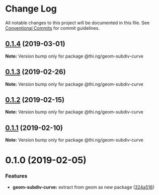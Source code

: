 # Change Log

All notable changes to this project will be documented in this file.
See [Conventional Commits](https://conventionalcommits.org) for commit guidelines.

## [0.1.4](https://github.com/thi-ng/umbrella/compare/@thi.ng/geom-subdiv-curve@0.1.3...@thi.ng/geom-subdiv-curve@0.1.4) (2019-03-01)

**Note:** Version bump only for package @thi.ng/geom-subdiv-curve





## [0.1.3](https://github.com/thi-ng/umbrella/compare/@thi.ng/geom-subdiv-curve@0.1.2...@thi.ng/geom-subdiv-curve@0.1.3) (2019-02-26)

**Note:** Version bump only for package @thi.ng/geom-subdiv-curve





## [0.1.2](https://github.com/thi-ng/umbrella/compare/@thi.ng/geom-subdiv-curve@0.1.1...@thi.ng/geom-subdiv-curve@0.1.2) (2019-02-15)

**Note:** Version bump only for package @thi.ng/geom-subdiv-curve





## [0.1.1](https://github.com/thi-ng/umbrella/compare/@thi.ng/geom-subdiv-curve@0.1.0...@thi.ng/geom-subdiv-curve@0.1.1) (2019-02-10)

**Note:** Version bump only for package @thi.ng/geom-subdiv-curve





# 0.1.0 (2019-02-05)


### Features

* **geom-subdiv-curve:** extract from geom as new package ([324a516](https://github.com/thi-ng/umbrella/commit/324a516))
